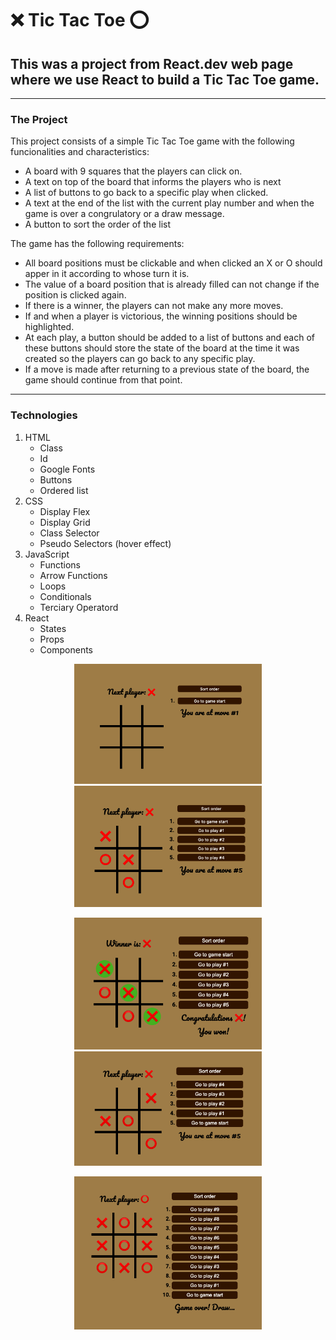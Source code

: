<h1>❌ Tic Tac Toe ⭕️</h1>
<h2>
This was a project from React.dev web page where we use React to build a Tic Tac Toe game.
</h2>

<hr>

<h3>The Project</h3>
<p>
This project consists of a simple Tic Tac Toe game with the following funcionalities and characteristics:
</p>
<ul>
  <li>
    A board with 9 squares that the players can click on.
  </li>
  <li>
    A text on top of the board that informs the players who is next
  </li>
  <li>
    A list of buttons to go back to a specific play when clicked.
  </li>
  <li>
    A text at the end of the list with the current play number and when the game is over a congrulatory or a draw message.
  </li>
  <li>
  A button to sort the order of the list
  </li>
 </ul>

 <p>
  The game has the following requirements:
</p>
<ul>
  <li>
    All board positions must be clickable and when clicked an X or O should apper in it according to whose turn it is.
  </li>
  <li>
    The value of a board position that is already filled can not change if the position is clicked again.
  </li>
  <li>
    If there is a winner, the players can not make any more moves.
  </li>
  <li>
    If and when a player is victorious, the winning positions should be highlighted.
  </li>
  <li>
    At each play, a button should be added to a list of buttons and each of these buttons should store the state of the board at the time it was created so the players can go back to any specific play.
  </li>
  <li>
    If a move is made after returning to a previous state of the board, the game should continue from that point.
  </li>
 </ul>
<hr>

<h3>Technologies</h3>

<ol>
  <li>
  HTML
    <ul>
      <li>Class</li>
      <li>Id</li>
      <li>Google Fonts</li>
      <li>Buttons</li>
      <li>Ordered list</li>
    </ul>
  </li>

  <li>
  CSS
    <ul>
      <li>Display Flex</li>
      <li>Display Grid</li>
      <li>Class Selector</li>
      <li>Pseudo Selectors (hover effect)</li>
    </ul>
  </li>

  <li>
  JavaScript
    <ul>
      <li>Functions</li>
      <li>Arrow Functions</li>
      <li>Loops</li>
      <li>Conditionals</li>
      <li>Terciary Operatord</li>
    </ul>
  </li>

  <li>
  React
    <ul>
      <li>States</li>
      <li>Props</li>
      <li>Components</li>
    </ul>
  </li>
</ol>

<p align="center">
  <img alt="Tic Tac Toe game initial state" src="./public/InitialState.png" width="300">
  <img alt="Tic Tac Toe game" src="./public/Game.png" width="300" >

</p>
<p align="center">
  <img alt="Tic Tac Toe game winner" src="./public/GameWinner.png" width="300">
  <img alt="Tic Tac Toe game: list on descending order" src="./public/DescendingOrder.png" width="300">
</p>
<p align="center">
  <img alt="Tic Tac Toe game draw" src="./public/Draw.png" width="300">
</p>
